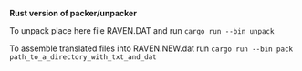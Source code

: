 
**Rust version of packer/unpacker**

To unpack place here file RAVEN.DAT and run `cargo run --bin unpack`

To assemble translated files into RAVEN.NEW.dat run `cargo run --bin pack path_to_a_directory_with_txt_and_dat`